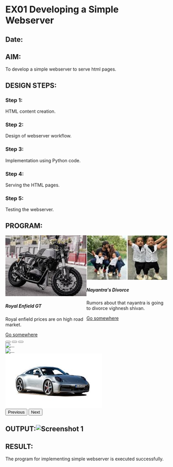 # EX01 Developing a Simple Webserver
## Date:

## AIM:
To develop a simple webserver to serve html pages.

## DESIGN STEPS:
### Step 1: 
HTML content creation.

### Step 2:
Design of webserver workflow.

### Step 3:
Implementation using Python code.

### Step 4:
Serving the HTML pages.

### Step 5:
Testing the webserver.

## PROGRAM:<!DOCTYPE html>
<html lang="en">
<head>
    <meta charset="UTF-8">
    <meta name="viewport" content="width=device-width, initial-scale=1.0">
    <title>Document</title>
    <link href="https://cdn.jsdelivr.net/npm/bootstrap@5.3.3/dist/css/bootstrap.min.css" rel="stylesheet" integrity="sha384-QWTKZyjpPEjISv5WaRU9OFeRpok6YctnYmDr5pNlyT2bRjXh0JMhjY6hW+ALEwIH" crossorigin="anonymous">
</head>
<div style="display: flex;margin: tempx;"> <div class="card" style="width: 18rem;">
    <img src="gt 1.jpg">
    <div class="card-body">
      <h5 class="card-title">Royal Enfield GT</h5>
      <p class="card-text">Royal enfield prices are on high road market.</p>
      <a href="#" class="btn btn-primary">Go somewhere</a>
    </div>
  </div>
  <div class="card" style="width: 18rem;margin: tempx;">
    <img src="nayantra.jpg">
    <div class="card-body">
      <h5 class="card-title">Nayantra's Divorce</h5>
      <p class="card-text">Rumors about that nayantra is going to divorce vighnesh shivan.</p>
      <a href="#" class="btn btn-primary">Go somewhere</a>
    </div>
  </div></div>
  

<body>
    <div id="carouselExampleIndicators" class="carousel slide">
        <div class="carousel-indicators">
          <button type="button" data-bs-target="#carouselExampleIndicators" data-bs-slide-to="0" class="active" aria-current="true" aria-label="Slide 1"></button>
          <button type="button" data-bs-target="#carouselExampleIndicators" data-bs-slide-to="1" aria-label="Slide 2"></button>
          <button type="button" data-bs-target="#carouselExampleIndicators" data-bs-slide-to="2" aria-label="Slide 3"></button>
        </div>
        <div class="carousel-inner">
          <div class="carousel-item active">
          <img src="Porshe1.jpg"class="d-block w-100" alt="...">
          </div>
          <div class="carousel-item active">
          <img src="Porshe2.jpg"class="d-block w-100" alt="...">
          </div>
          <div class="carousel-item active">
          <img src="porsche3.jpg"class="d-block w-100" alt="...">
          </div>
        </div>
        <button class="carousel-control-prev" type="button" data-bs-target="#carouselExampleIndicators" data-bs-slide="prev">
        <span class="carousel-control-prev-icon" aria-hidden="true"></span>
        <span class="visually-hidden">Previous</span>
        </button>
        <button class="carousel-control-next" type="button" data-bs-target="#carouselExampleIndicators" data-bs-slide="next">
          <span class="carousel-control-next-icon" aria-hidden="true"></span>
          <span class="visually-hidden">Next</span>
        </button>
        <script src="https://cdn.jsdelivr.net/npm/bootstrap@5.3.3/dist/js/bootstrap.bundle.min.js" integrity="sha384-YvpcrYf0tY3lHB60NNkmXc5s9fDVZLESaAA55NDzOxhy9GkcIdslK1eN7N6jIeHz" crossorigin="anonymous"></script>
      </div>
</body>
</html>


## OUTPUT:![Screenshot 1](https://github.com/JayaAbirami/simplewebserver/assets/151487010/efa66cc8-2225-4c53-bba4-4235044fe94d)



## RESULT:
The program for implementing simple webserver is executed successfully.
